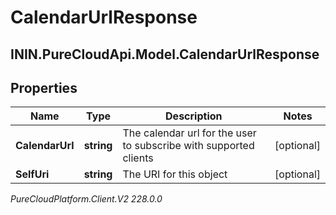 # CalendarUrlResponse

## ININ.PureCloudApi.Model.CalendarUrlResponse

## Properties

|Name | Type | Description | Notes|
|------------ | ------------- | ------------- | -------------|
| **CalendarUrl** | **string** | The calendar url for the user to subscribe with supported clients | [optional] |
| **SelfUri** | **string** | The URI for this object | [optional] |



_PureCloudPlatform.Client.V2 228.0.0_
